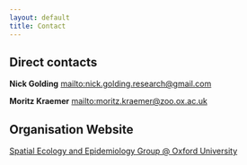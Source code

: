 ```yaml
---
layout: default
title: Contact
---
```


## Direct contacts

**Nick Golding** <mailto:nick.golding.research@gmail.com>

**Moritz Kraemer** <mailto:moritz.kraemer@zoo.ox.ac.uk>

## Organisation Website

[Spatial Ecology and Epidemiology Group @ Oxford University](http://seeg.zoo.ox.ac.uk/)
